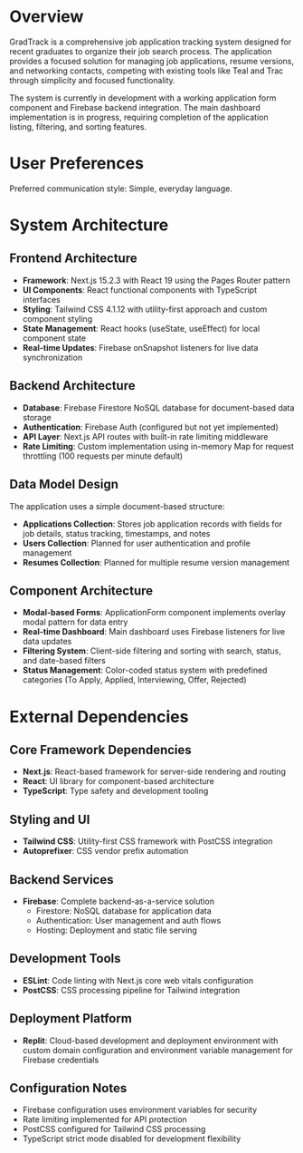 # Overview

GradTrack is a comprehensive job application tracking system designed for recent graduates to organize their job search process. The application provides a focused solution for managing job applications, resume versions, and networking contacts, competing with existing tools like Teal and Trac through simplicity and focused functionality.

The system is currently in development with a working application form component and Firebase backend integration. The main dashboard implementation is in progress, requiring completion of the application listing, filtering, and sorting features.

# User Preferences

Preferred communication style: Simple, everyday language.

# System Architecture

## Frontend Architecture
- **Framework**: Next.js 15.2.3 with React 19 using the Pages Router pattern
- **UI Components**: React functional components with TypeScript interfaces
- **Styling**: Tailwind CSS 4.1.12 with utility-first approach and custom component styling
- **State Management**: React hooks (useState, useEffect) for local component state
- **Real-time Updates**: Firebase onSnapshot listeners for live data synchronization

## Backend Architecture
- **Database**: Firebase Firestore NoSQL database for document-based data storage
- **Authentication**: Firebase Auth (configured but not yet implemented)
- **API Layer**: Next.js API routes with built-in rate limiting middleware
- **Rate Limiting**: Custom implementation using in-memory Map for request throttling (100 requests per minute default)

## Data Model Design
The application uses a simple document-based structure:
- **Applications Collection**: Stores job application records with fields for job details, status tracking, timestamps, and notes
- **Users Collection**: Planned for user authentication and profile management
- **Resumes Collection**: Planned for multiple resume version management

## Component Architecture
- **Modal-based Forms**: ApplicationForm component implements overlay modal pattern for data entry
- **Real-time Dashboard**: Main dashboard uses Firebase listeners for live data updates
- **Filtering System**: Client-side filtering and sorting with search, status, and date-based filters
- **Status Management**: Color-coded status system with predefined categories (To Apply, Applied, Interviewing, Offer, Rejected)

# External Dependencies

## Core Framework Dependencies
- **Next.js**: React-based framework for server-side rendering and routing
- **React**: UI library for component-based architecture
- **TypeScript**: Type safety and development tooling

## Styling and UI
- **Tailwind CSS**: Utility-first CSS framework with PostCSS integration
- **Autoprefixer**: CSS vendor prefix automation

## Backend Services
- **Firebase**: Complete backend-as-a-service solution
  - Firestore: NoSQL database for application data
  - Authentication: User management and auth flows
  - Hosting: Deployment and static file serving

## Development Tools
- **ESLint**: Code linting with Next.js core web vitals configuration
- **PostCSS**: CSS processing pipeline for Tailwind integration

## Deployment Platform
- **Replit**: Cloud-based development and deployment environment with custom domain configuration and environment variable management for Firebase credentials

## Configuration Notes
- Firebase configuration uses environment variables for security
- Rate limiting implemented for API protection
- PostCSS configured for Tailwind CSS processing
- TypeScript strict mode disabled for development flexibility